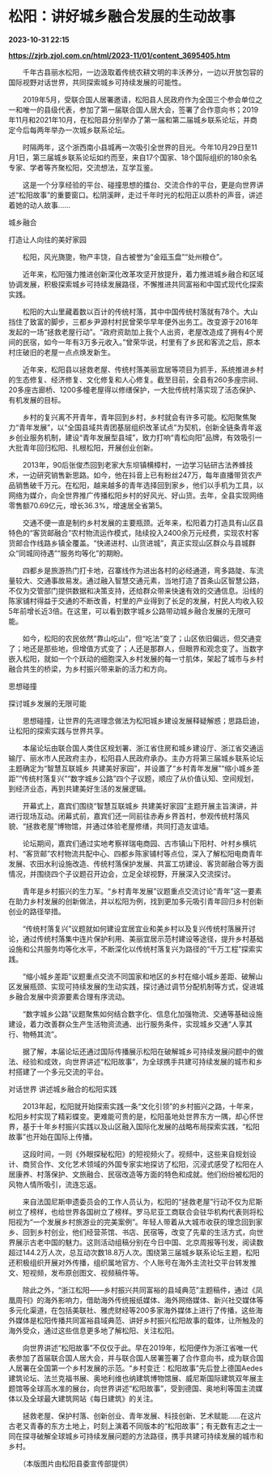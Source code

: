 # 松阳：讲好城乡融合发展的生动故事

**2023-10-31 22:15**

**https://zjrb.zjol.com.cn/html/2023-11/01/content_3695405.htm**

　　千年古县丽水松阳，一边汲取着传统农耕文明的丰沃养分，一边以开放包容的国际视野对话世界，共同探索城乡可持续发展的可能性。

　　2019年5月，受联合国人居署邀请，松阳县人民政府作为全国三个参会单位之一和唯一的县级代表，参加了第一届联合国人居大会，签署了合作意向书；2019年11月和2021年10月，在松阳县分别举办了第一届和第二届城乡联系论坛，并商定今后每两年举办一次城乡联系论坛。

　　时隔两年，这个浙西南小县城再一次吸引全世界的目光。今年10月29日至11月1日，第三届城乡联系论坛如约而至，来自17个国家、18个国际组织的180余名专家、学者等齐聚松阳，交流想法，互学互鉴。

　　这是一个分享经验的平台、碰撞思想的擂台、交流合作的平台，更是向世界讲述“松阳故事”的重要窗口。松阴溪畔，走过千年时光的松阳正以质朴的声音，讲述着她的动人故事……

城乡融合

打造让人向往的美好家园

　　松阳，风光旖旎，物产丰饶，自古被誉为“金瓯玉盘”“处州粮仓”。

　　近年来，松阳强力推进创新深化改革攻坚开放提升，着力推进城乡融合和区域协调发展，积极探索城乡可持续发展路径，不懈推进共同富裕和中国式现代化探索实践。

　　松阳的大山里藏着数以百计的传统村落，其中中国传统村落就有78个。大山挡住了致富的脚步，三都乡尹源村村民曾荣华早年便外出务工。改变源于2016年发起的一场“拯救老屋行动”。“政府资助加上我个人出资，老屋改造成了拥有4个房间的民宿，如今一年有3万多元收入。”曾荣华说，村里有了乡民和客流之后，原本村庄破旧的老屋一点点焕发新生。

　　近年来，松阳县以拯救老屋、传统村落美丽宜居等项目为抓手，系统推进乡村的生态修复、经济修复、文化修复和人心修复。截至目前，全县有260多座宗祠、20多座古廊桥、1200多幢老屋得以修缮保护，一大批传统村落实现了活态保护、有机发展的目标。

　　乡村的复兴离不开青年，青年回到乡村，乡村就会有许多可能。松阳聚焦聚力“青年发展”，以“全国县域共青团基层组织改革试点”为契机，创新全链条青年返乡创业服务机制，建设“青年发展型县域”，致力打响“青松向阳”品牌，有效吸引一大批青年回归松阳、扎根松阳，开展创业创新。

　　2013年，90后张俊杰回到老家大东坝镇横樟村，一边学习钻研古法养蜂技术，一边研究销售新思路。如今，他在抖音上已有粉丝247万，每年直播带货农产品销售破千万元。在松阳，越来越多的青年选择回到家乡，他们以手机为工具，以网络为媒介，向全世界推广传播松阳乡村的好风光、好山货。去年，全县实现网络零售额70.69亿元，增长36.3%，增速居全省第5。

　　交通不便一直是制约乡村发展的主要瓶颈。近年来，松阳着力打造具有山区县特色的“客货邮融合”农村物流运作模式，陆续投入2400余万元经费，实现农村客货邮合作线路乡镇全覆盖。“快递进村、山货进城”，真正实现山区群众与县城群众“同城同待遇”“服务均等化”的期盼。

　　四都乡是旅游热门打卡地，召寨线作为进出各村的必经通道，弯多路陡、车流量较大、交通事故易发。通过融入智慧交通元素，当地打造了首条山区智慧公路，不仅为交管部门提供数据和决策支持，还给群众带来快速有效的交通信息。沿线的陈家铺村得益于交通的不断改善，村里的产业得到了长足的发展，村民人均收入较5年前增长近3倍。在这里，可以看到数字城乡公路带动城乡融合发展的无限可能。

　　如今，松阳的农民依然“靠山吃山”，但“吃法”变了；山区依旧偏远，但交通变了；地还是那些地，但增值方式变了；人还是那群人，但眼界和观念变了。当数字嵌入松阳，就如一个个跃动的细胞深入乡村发展的每一寸肌体，架起了城市与乡村融合共生的桥梁，为乡村振兴带来新的活力和方向。

思想碰撞

探讨城乡发展的无限可能

　　思想碰撞，让世界的先进理念做法为松阳城乡建设发展释疑解惑；思路启迪，让松阳的探索实践与世界共享。

　　本届论坛由联合国人类住区规划署、浙江省住房和城乡建设厅、浙江省交通运输厅、丽水市人民政府主办，松阳县人民政府承办。主办方将第三届城乡联系论坛主题确定为“智慧互联城乡 共建美好家园”，并设置了“乡村青年发展”“缩小城乡差距”“传统村落复兴”“数字城乡公路”四个子议题，顺应了从价值认知、空间规划，到经济业态，再到共建美好生活的发展逻辑。

　　开幕式上，嘉宾们围绕“智慧互联城乡 共建美好家园”主题开展主旨演讲，并进行现场互动。闭幕式前，嘉宾们还一同前往赤寿乡界首村，参观传统村落风貌、“拯救老屋”博物馆，并通过体验老屋修缮，共同打造友谊墙。

　　论坛期间，嘉宾们通过实地考察祥瑞电商园、古市镇山下阳村、叶村乡横坑村、“客货邮”农村物流共配中心、四都乡陈家铺村等点位，深入了解松阳电商青年发展、农田水利设施改造、传统村落保护发展、共富工坊建设、客货邮融合等方面情况，并围绕四个子议题召开边会，立足全球视野，开展深入交流探讨。

　　青年是乡村振兴的生力军。“乡村青年发展”议题重点交流讨论“青年”这一要素在助力乡村发展的创新做法，并以松阳为例，找到更加多元吸引青年回归乡村创新创业的路径举措。

　　“传统村落复兴”议题就如何建设宜居宜业和美乡村以及复兴传统村落展开讨论，通过传统村落集中连片保护利用、美丽宜居示范村建设等途径，提升乡村基础设施和公共服务均等化水平，不断深化以传统村落复兴为路径的“千万工程”探索实践。

　　“缩小城乡差距”议题重点交流不同国家和地区的乡村在缩小城乡差距、破解山区发展瓶颈、实现可持续发展的生动实践，探讨通过调节分配机制等方式，促进城乡融合发展中资源要素合理有序流动。

　　“数字城乡公路”议题聚焦如何结合数字化、信息化加强物流、交通等基础设施建设，着力改善群众生产生活物资流通、出行服务条件，实现城乡交通“人享其行、物畅其流”。

　　据了解，本届论坛还通过国际传播展示松阳在破解城乡可持续发展问题中的做法、经验和成效，向世界讲述“松阳故事”，为全球携手共建可持续发展的城市和乡村搭建了一个多元交流的平台。

对话世界 讲述城乡融合的松阳实践

　　2013年起，松阳就开始探索实践一条“文化引领”的乡村振兴之路，十年来，松阳乡村实现了精彩蝶变。更难能可贵的是，松阳虽地处世界东方一隅，却心怀世界，基于十年乡村振兴实践以及山区融入国际化发展的战略布局探索实践，“松阳故事”也开始在国际上传播。

　　这段时间，一则《外眼探秘松阳》的短视频火了。视频中，这些来自规划设计、商贸合作、文化艺术领域的外国专家实地探访了松阳，沉浸式感受了松阳在人居康养、村落保护、文旅融合、民宿改造等方面的特色和成就。他们纷纷被松阳的风物人情所吸引，流连忘返。

　　来自法国尼斯申遗委员会的工作人员认为，松阳的“拯救老屋”行动不仅为尼斯树立了榜样，也给世界各国树立了榜样。罗马尼亚工商联合会驻华机构代表则将松阳视为“一个发展乡村旅游业的完美案例”。年轻人带着从大城市收获的理念回到家乡、回到乡村创业，他们经营茶馆、书店、民宿等，改变了先辈的生活方式，向世界展示古老中国的魅力。这则活动组稿分别在今日中国、北京周报等刊发，阅读数超过144.2万人次，总互动次数18.8万人次。围绕第三届城乡联系论坛主题，松阳还积极组织开展对外传播，组织属地官方、个人账号在海外主流社交平台转发推文、短视频，发布原创图文、视频稿件等。

　　除此之外，“浙江松阳——乡村振兴共同富裕的县域典范”主题稿件，通过《凤凰周刊》的海外影响力，借助海外传统报纸媒体、海外网络媒体、新兴社交媒体等多元化渠道，在包括美联社、雅虎财经等200多家海外媒体上进行了传播，这些海外媒体是松阳传播共同富裕县域典范、讲好乡村振兴松阳故事的载体，让所触及的海外受众，通过这些信息更多地了解松阳、关注松阳。

　　向世界讲述“松阳故事”不仅仅于此。早在2019年，松阳便作为浙江省唯一代表参加了首届联合国人居大会，并与联合国人居署签署了合作意向书，成为联合国人居署在全国第一个乡村发展的示范。“乡村变迁：松阳故事”先后登上德国Aedes建筑论坛、法兰克福书展、奥地利维也纳建筑博物馆展、威尼斯国际建筑双年展主题馆等全球高水准的展台，向世界讲述“松阳故事”，受到德国、奥地利等国主流媒体以及全球最大建筑网站《每日建筑》的关注。

　　拯救老屋、保护村落、创新创业、青年发展、科技创新、艺术赋能……在这片古老又青春的东方土地上，时刻上演着不同版本的“松阳故事”；有无数有志之士一同在探寻破解全球城乡可持续发展问题的方法路径，携手共建可持续发展的城市和乡村。

　　（本版图片由松阳县委宣传部提供）